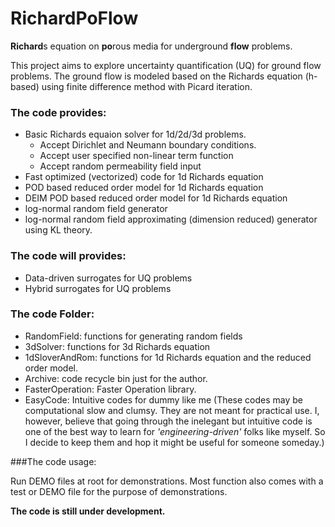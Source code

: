 # RichardPoFlow
**Richard**s equation on **po**rous media for underground **flow** problems.

This project aims to explore uncertainty quantification (UQ) for ground flow problems.
The ground flow is modeled based on the Richards equation (h-based) using finite
difference method with Picard iteration.

### The code provides:
- Basic Richards equaion solver for 1d/2d/3d problems.
	- Accept Dirichlet and Neumann boundary conditions.
	- Accept user specified non-linear term function
	- Accept random permeability field input
- Fast optimized (vectorized) code for 1d Richards equation
- POD based reduced order model for 1d Richards equation
- DEIM POD based reduced order model for 1d Richards equation
- log-normal random field generator  
- log-normal random field approximating (dimension reduced) generator using KL theory.

### The code will provides:
- Data-driven surrogates for UQ problems
- Hybrid surrogates for UQ problems

### The code Folder:
- RandomField: functions for generating random fields
- 3dSolver: functions for 3d Richards equation
- 1dSloverAndRom: functions for 1d Richards equation and the reduced order model.
- Archive: code recycle bin just for the author.
- FasterOperation: Faster Operation library.
- EasyCode: Intuitive codes for dummy like me
(These codes may be computational slow and clumsy. They are not meant for practical use.
	I, however, believe that going through the inelegant but intuitive code is one of the best way
	to learn for *'engineering-driven'* folks like myself. So I decide to keep them
	and hop it might be useful for someone someday.)

###The code usage:

Run DEMO files at root for demonstrations.
Most function also comes with a test
or DEMO file for the purpose of demonstrations.



**The code is still under development.**

<!---
Thus, the code is developed in a way to be easily understood and modified.
Efficiency is not the priority and further vectorization is required if code efficiency is highly demanded.


## Finished code.
- [x] permeability field (log-normal) generator based on KL decompositions.
- [x] Basic code for 1D/2D/3D domain (rectangular grid) with Dirichlet or  Neumann boundary conditions.
	* Proc: easy understanding and modifications
	* Cons: very slow! No vectorization/parallelization is yet developed for 2D/3D problems.
- [x] POD reduced order model for 1D problem.
- [x] hyper reduction for POD using discrete empirical interpolation. (for 1D problem).

## Ongoing code
- [ ] Data driven surrogate
- [ ] hybrid surrogate combing data-driven and projected based ROM.
-->

